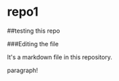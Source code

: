 # repo1

##testing this repo

###Editing the file

It's a markdown file in this repository.

<p>
  paragraph!
  </p>
